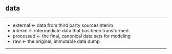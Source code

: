 ## data
___
* external  <- data from third party sourcesinterim
* interim   <- intermediate data that has been transformed
* processed <- the final, canonical data sets for modeling
* raw 	    <- the original, immutable data dump
___